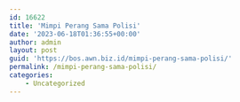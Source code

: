 ```yaml
---
id: 16622
title: 'Mimpi Perang Sama Polisi'
date: '2023-06-18T01:36:55+00:00'
author: admin
layout: post
guid: 'https://bos.awn.biz.id/mimpi-perang-sama-polisi/'
permalink: /mimpi-perang-sama-polisi/
categories:
    - Uncategorized
---
```


